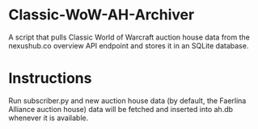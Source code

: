 # Classic-WoW-AH-Archiver
A script that pulls Classic World of Warcraft auction house data from the nexushub.co overview API endpoint and stores it in an SQLite database.

# Instructions
Run subscriber.py and new auction house data (by default, the Faerlina Alliance auction house) data will be fetched and inserted into ah.db whenever it is available.

